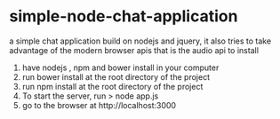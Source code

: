 # simple-node-chat-application
a simple chat application build on nodejs and jquery, it also tries to take advantage of the modern browser apis that is the audio api
to install
1. have nodejs , npm and bower install in your computer
2. run bower install at the root directory of the project
3. run npm install at the root directory of the project
4. To start the server, run > node app.js
5. go to the browser at http://localhost:3000
